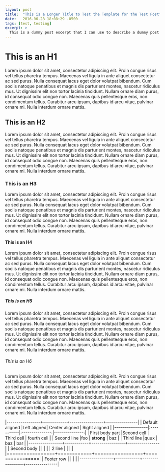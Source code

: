 ```yaml
---
layout: post
title:  "This is a Longer Title to Test the Template for the Test Post"
date:   2016-06-28 18:08:29 -0500
tags: [test, testing]
excerpt: >
  This is a dummy post excerpt that I can use to describe a dummy post so I can work with my template.
---
```

# This is an H1
Lorem ipsum dolor sit amet, consectetur adipiscing elit. Proin congue risus vel tellus pharetra tempus. Maecenas vel ligula in ante aliquet consectetur ac sed purus. Nulla consequat lacus eget dolor volutpat bibendum. Cum sociis natoque penatibus et magnis dis parturient montes, nascetur ridiculus mus. Ut dignissim elit non tortor lacinia tincidunt. Nullam ornare diam purus, id consequat odio congue non. Maecenas quis pellentesque eros, non condimentum tellus. Curabitur arcu ipsum, dapibus id arcu vitae, pulvinar ornare mi. Nulla interdum ornare mattis.

## This is an H2
Lorem ipsum dolor sit amet, consectetur adipiscing elit. Proin congue risus vel tellus pharetra tempus. Maecenas vel ligula in ante aliquet consectetur ac sed purus. Nulla consequat lacus eget dolor volutpat bibendum. Cum sociis natoque penatibus et magnis dis parturient montes, nascetur ridiculus mus. Ut dignissim elit non tortor lacinia tincidunt. Nullam ornare diam purus, id consequat odio congue non. Maecenas quis pellentesque eros, non condimentum tellus. Curabitur arcu ipsum, dapibus id arcu vitae, pulvinar ornare mi. Nulla interdum ornare mattis.

### This is an H3
Lorem ipsum dolor sit amet, consectetur adipiscing elit. Proin congue risus vel tellus pharetra tempus. Maecenas vel ligula in ante aliquet consectetur ac sed purus. Nulla consequat lacus eget dolor volutpat bibendum. Cum sociis natoque penatibus et magnis dis parturient montes, nascetur ridiculus mus. Ut dignissim elit non tortor lacinia tincidunt. Nullam ornare diam purus, id consequat odio congue non. Maecenas quis pellentesque eros, non condimentum tellus. Curabitur arcu ipsum, dapibus id arcu vitae, pulvinar ornare mi. Nulla interdum ornare mattis.

#### This is an H4
Lorem ipsum dolor sit amet, consectetur adipiscing elit. Proin congue risus vel tellus pharetra tempus. Maecenas vel ligula in ante aliquet consectetur ac sed purus. Nulla consequat lacus eget dolor volutpat bibendum. Cum sociis natoque penatibus et magnis dis parturient montes, nascetur ridiculus mus. Ut dignissim elit non tortor lacinia tincidunt. Nullam ornare diam purus, id consequat odio congue non. Maecenas quis pellentesque eros, non condimentum tellus. Curabitur arcu ipsum, dapibus id arcu vitae, pulvinar ornare mi. Nulla interdum ornare mattis.

##### This is an H5
Lorem ipsum dolor sit amet, consectetur adipiscing elit. Proin congue risus vel tellus pharetra tempus. Maecenas vel ligula in ante aliquet consectetur ac sed purus. Nulla consequat lacus eget dolor volutpat bibendum. Cum sociis natoque penatibus et magnis dis parturient montes, nascetur ridiculus mus. Ut dignissim elit non tortor lacinia tincidunt. Nullam ornare diam purus, id consequat odio congue non. Maecenas quis pellentesque eros, non condimentum tellus. Curabitur arcu ipsum, dapibus id arcu vitae, pulvinar ornare mi. Nulla interdum ornare mattis.

###### This is an H6
Lorem ipsum dolor sit amet, consectetur adipiscing elit. Proin congue risus vel tellus pharetra tempus. Maecenas vel ligula in ante aliquet consectetur ac sed purus. Nulla consequat lacus eget dolor volutpat bibendum. Cum sociis natoque penatibus et magnis dis parturient montes, nascetur ridiculus mus. Ut dignissim elit non tortor lacinia tincidunt. Nullam ornare diam purus, id consequat odio congue non. Maecenas quis pellentesque eros, non condimentum tellus. Curabitur arcu ipsum, dapibus id arcu vitae, pulvinar ornare mi. Nulla interdum ornare mattis.

|-----------------+------------+-----------------+----------------|
| Default aligned |Left aligned| Center aligned  | Right aligned  |
|-----------------|:-----------|:---------------:|---------------:|
| First body part |Second cell | Third cell      | fourth cell    |
| Second line     |foo         | **strong**      | baz            |
| Third line      |quux        | baz             | bar            |
|-----------------+------------+-----------------+----------------|
| Second body     |            |                 |                |
| 2 line          |            |                 |                |
|=================+============+=================+================|
| Footer row      |            |                 |                |
|-----------------+------------+-----------------+----------------|
